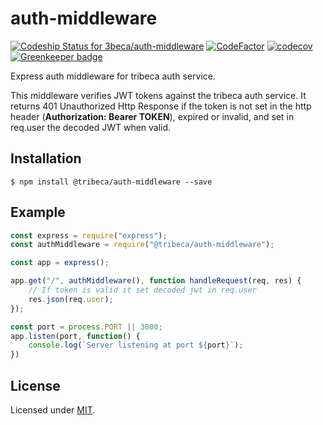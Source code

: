 # auth-middleware

[![Codeship Status for 3beca/auth-middleware](https://app.codeship.com/projects/5189faa0-0a39-0137-f8a4-0aa1d68286f3/status?branch=master)](https://app.codeship.com/projects/326179)
[![CodeFactor](https://www.codefactor.io/repository/github/3beca/auth-middleware/badge)](https://www.codefactor.io/repository/github/3beca/auth-middleware)
[![codecov](https://codecov.io/gh/3beca/auth-middleware/branch/master/graph/badge.svg)](https://codecov.io/gh/3beca/auth-middleware)
[![Greenkeeper badge](https://badges.greenkeeper.io/3beca/auth-middleware.svg)](https://greenkeeper.io/)

Express auth middleware for tribeca auth service.

This middleware verifies JWT tokens against the tribeca auth service. It returns 401 Unauthorized Http Response if the token is not set in the http header (**Authorization: Bearer TOKEN**), expired or invalid, and set in req.user the decoded JWT when valid.

## Installation

```
$ npm install @tribeca/auth-middleware --save
```

## Example

```js
const express = require("express");
const authMiddleware = require("@tribeca/auth-middleware");

const app = express();

app.get("/", authMiddleware(), function handleRequest(req, res) {
    // If token is valid it set decoded jwt in req.user
    res.json(req.user);
});

const port = process.PORT || 3000;
app.listen(port, function() {
    console.log(`Server listening at port ${port}`);
})
```

## License
Licensed under [MIT](./LICENSE).